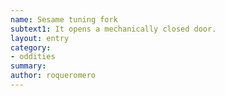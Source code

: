 ```yaml
---
name: Sesame tuning fork
subtext1: It opens a mechanically closed door.
layout: entry
category:
- oddities
summary: 
author: roqueromero
---
```

